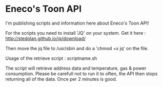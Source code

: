 Eneco's Toon API
==============

I'm publishing scripts and information here about Eneco's Toon API!

For the scripts you need to install 'JQ' on your system. Get it here : http://stedolan.github.io/jq/download/

Then move the jq file to /usr/sbin and do a 'chmod +x jq' on the file.

Usage of the retrieve script :
scriptname.sh <emailadres> <password>

The script will retrieve address data and temperature, gas & power consumption. Please be carefull not to run it to often, the API then stops returning all of the data.
Once per 2 minutes is good.